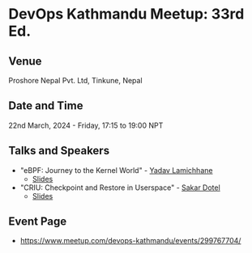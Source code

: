 # DevOps Kathmandu Meetup: 33rd Ed.

## Venue
Proshore Nepal Pvt. Ltd, Tinkune, Nepal

## Date and Time
22nd March, 2024 - Friday, 17:15 to 19:00 NPT

## Talks and Speakers
-   "eBPF: Journey to the Kernel World" - [Yadav Lamichhane](https://www.linkedin.com/in/omegazyadav/)
	- [Slides](https://www.canva.com/design/DAGAYS1OqUo/ICNhU1P-1MA7La0dlntj4A/edit)
-   "CRIU: Checkpoint and Restore in Userspace" - [Sakar Dotel](https://www.linkedin.com/in/sakardotel/)
	- [Slides](https://www.canva.com/design/DAGAly0FqbY/1p9bK0xDrSVh92GDNYNVBg/edit)

## Event Page
-   https://www.meetup.com/devops-kathmandu/events/299767704/
